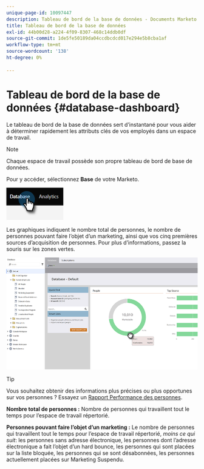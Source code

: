 ```yaml
---
unique-page-id: 10097447
description: Tableau de bord de la base de données - Documents Marketo - Documentation du produit
title: Tableau de bord de la base de données
exl-id: 44b00d28-a224-4f09-8307-468c14ddb0df
source-git-commit: 1de5fe50189da04ccdbcdcd017e294e5b8cba1af
workflow-type: tm+mt
source-wordcount: '138'
ht-degree: 0%

---
```


# Tableau de bord de la base de données {#database-dashboard}

Le tableau de bord de la base de données sert d’instantané pour vous aider à déterminer rapidement les attributs clés de vos employés dans un espace de travail.

>[!NOTE]
>
>Chaque espace de travail possède son propre tableau de bord de base de données.

Pour y accéder, sélectionnez **Base** de votre Marketo.

![](assets/database-dashboard-1.png)

Les graphiques indiquent le nombre total de personnes, le nombre de personnes pouvant faire l’objet d’un marketing, ainsi que vos cinq premières sources d’acquisition de personnes. Pour plus d’informations, passez la souris sur les zones vertes.

![](assets/database-dashboard-2.png)

>[!TIP]
>
>Vous souhaitez obtenir des informations plus précises ou plus opportunes sur vos personnes ? Essayez un [Rapport Performance des personnes](/help/marketo/product-docs/reporting/basic-reporting/report-types/people-performance-report.md).

**Nombre total de personnes :** Nombre de personnes qui travaillent tout le temps pour l’espace de travail répertorié.

**Personnes pouvant faire l’objet d’un marketing :** Le nombre de personnes qui travaillent tout le temps pour l’espace de travail répertorié, _moins ce qui suit_: les personnes sans adresse électronique, les personnes dont l’adresse électronique a fait l’objet d’un hard bounce, les personnes qui sont placées sur la liste bloquée, les personnes qui se sont désabonnées, les personnes actuellement placées sur Marketing Suspendu.
